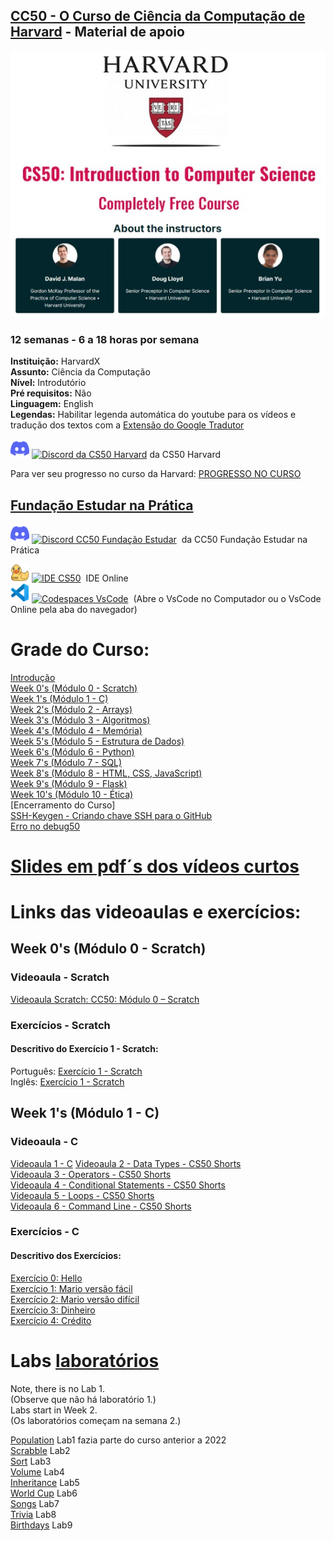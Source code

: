 ## [CC50 - O Curso de Ciência da Computação de Harvard](https://learning.edx.org/course/course-v1:HarvardX+CS50+X/home?target="_blank") - Material de apoio   

<p align="center">
  <img src="assets/CS50.jpg" />
  <img src="assets/instrutores.jpg" />
</p>


### 12 semanas - 6 a 18 horas por semana  
**Instituição:** HarvardX  
**Assunto:** Ciência da Computação   
**Nível:** Introdutório  
**Pré requisitos:** Não  
**Linguagem:** English  
**Legendas:** Habilitar legenda automática do youtube para os vídeos e tradução dos textos com a [Extensão do Google Tradutor](https://chrome.google.com/webstore/detail/google-translate/aapbdbdomjkkjkaonfhkkikfgjllcleb?hl=pt)
 
<p align="left">
<a href="https://discord.gg/cs50" title="discord"><img src="assets/discord.svg" width=30 /></a>
<a href="https://discord.gg/cs50"><img src="https://img.shields.io/static/v1?logo=&label=&message=Discord&color=36393f&style=for-the-badge" alt="Discord da CS50 Harvard"></a> da CS50 Harvard
</p>

Para ver seu progresso no curso da Harvard:  [PROGRESSO NO CURSO](https://cs50.me/cs50x) 

## [Fundação Estudar na Prática](https://ead.napratica.org.br/)  
<p align="left">
<a href="https://discord.gg/cs50" title="discord"><img src="assets/discord.svg" width=30 /></a>
<a href="https://discord.gg/rhdVEp7u"><img src="https://img.shields.io/static/v1?logo=&label=&message=Discord&color=36393f&style=for-the-badge" alt="Discord CC50 Fundação Estudar"></a> &nbsp;da CC50 Fundação Estudar na Prática
</p>

<a href="https://ide.cs50.io/" title="IDE CS50"><img src="assets/idecs50.svg" width=30 /></a>
<a href="https://ide.cs50.io/"><img src="https://img.shields.io/static/v1?logo=&label=&message=IDE-CS50&color=655BE1&style=for-the-badge" alt="IDE CS50"></a> &nbsp;IDE Online  
<a href="https://code.cs50.io/" title="Codespace - Visual Studio Code"><img src="assets/vscode.png" width=30 /></a>
<a href="https://code.cs50.io/"><img src="https://img.shields.io/static/v1?logo=vscode&label=&message=Codespace&color=655BE1&style=for-the-badge" alt="Codespaces VsCode"></a> &nbsp;(Abre o VsCode no Computador ou o VsCode Online pela aba do navegador)  


# Grade do Curso:
[Introdução](introducao.md)  
[Week 0's (Módulo 0 - Scratch)](0-Scratch.md)  
[Week 1's (Módulo 1 - C)](1-C.md)    
[Week 2's (Módulo 2 - Arrays)](2-Arrays.md)  
[Week 3's (Módulo 3 - Algoritmos)](3-Algoritmos.md)  
[Week 4's (Módulo 4 - Memória)](4-Memoria.md)  
[Week 5's (Módulo 5 - Estrutura de Dados)](5-EstruturaDeDados.md)  
[Week 6's (Módulo 6 - Python)](6-Python.md)  
[Week 7's (Módulo 7 - SQL)](7-Sql.md)  
[Week 8's (Módulo 8 - HTML, CSS, JavaScript)](8-HtmlCssJs.md)  
[Week 9's (Módulo 9 - Flask)](9-Flask.md)  
[Week 10's (Módulo 10 - Ética)](10-Ética.md)  
[Encerramento do Curso]  
[SSH-Keygen - Criando chave SSH para o GitHub](ssh-keygen.md)  
[Erro no debug50](https://patyfil.github.io/cs50-cc50-harvard/debug50)

# [Slides em pdf´s dos vídeos curtos](https://cs50.harvard.edu/college/2022/fall/shorts/)



# Links das videoaulas e exercícios:

## Week 0's (Módulo 0 - Scratch)  
### Videoaula - Scratch
[Videoaula Scratch: CC50: Módulo 0 – Scratch](https://www.youtube.com/watch?v=9iPsnGJ3kVE&t=55s) 

### Exercícios - Scratch
#### Descritivo do Exercício 1 - Scratch:
Português: [Exercício 1 - Scratch](0-Scratch.md)  
Inglês: [Exercício 1 - Scratch](https://cs50.harvard.edu/x/2022/psets/0/scratch/)  



## Week 1's (Módulo 1 - C)  
### Videoaula - C
[Videoaula 1 - C](https://www.youtube.com/watch?v=rCTePooJP_s&t=283s) 
[Videoaula 2 - Data Types - CS50 Shorts](https://www.youtube.com/watch?v=Fc9htmvVZ9U&t=63s)  
[Videoaula 3 - Operators - CS50 Shorts](https://www.youtube.com/watch?v=f1xZf4iJDWE&t=1s)  
[Videoaula 4 - Conditional Statements - CS50 Shorts](https://www.youtube.com/watch?v=1wsaV5nVC7g)  
[Videoaula 5 - Loops - CS50 Shorts](https://www.youtube.com/watch?v=WgX8e_O7eG8)  
[Videoaula 6 - Command Line - CS50 Shorts](https://www.youtube.com/watch?v=BnJ013X02b8)  

### Exercícios - C
#### Descritivo dos Exercícios: 
[Exercício 0: Hello](https://cs50.harvard.edu/x/2022/psets/1/hello/)  
[Exercício 1: Mario versão fácil](https://cs50.harvard.edu/x/2022/psets/1/mario/less/)  
[Exercício 2: Mario versão difícil](https://cs50.harvard.edu/x/2022/psets/1/mario/more/)  
[Exercício 3: Dinheiro](https://cs50.harvard.edu/x/2022/psets/1/cash/)  
[Exercício 4: Crédito](https://cs50.harvard.edu/x/2022/psets/1/credit/)  

# Labs [laboratórios](https://cs50.harvard.edu/x/2022/labs/)  

Note, there is no Lab 1.  
(Observe que não há laboratório 1.)  
Labs start in Week 2.  
(Os laboratórios começam na semana 2.)   

[Population](https://cs50.harvard.edu/x/2021/labs/1/population/) Lab1 fazia parte do curso anterior a 2022    
[Scrabble](https://cs50.harvard.edu/x/2022/labs/2/)  Lab2   
[Sort](https://cs50.harvard.edu/x/2022/labs/3/)  Lab3  
[Volume](https://cs50.harvard.edu/x/2022/labs/4/)  Lab4  
[Inheritance](https://cs50.harvard.edu/x/2022/labs/5/)  Lab5  
[World Cup](https://cs50.harvard.edu/x/2022/labs/6/)  Lab6  
[Songs](https://cs50.harvard.edu/x/2022/labs/7/)  Lab7  
[Trivia](https://cs50.harvard.edu/x/2022/labs/8/)  Lab8  
[Birthdays](https://cs50.harvard.edu/x/2022/labs/9/)  Lab9  
